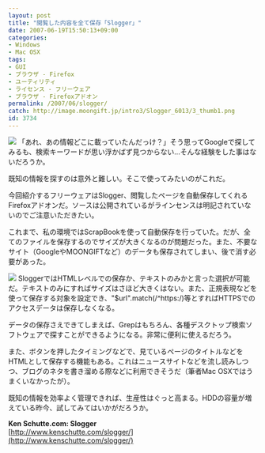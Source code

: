 ```yaml
---
layout: post
title: "閲覧した内容を全て保存「Slogger」"
date: 2007-06-19T15:50:13+09:00
categories:
- Windows
- Mac OSX
tags: 
- GUI
- ブラウザ - Firefox
- ユーティリティ
- ライセンス - フリーウェア
- ブラウザ - Firefoxアドオン
permalink: /2007/06/slogger/
catch: http://image.moongift.jp/intro3/Slogger_6013/3_thumb1.png
id: 3734
---
```

[![](http://image.moongift.jp/intro3/Slogger_6013/2_thumb1.png)](http://image.moongift.jp/intro3/Slogger_6013/23.png) 「あれ、あの情報どこに載っていたんだっけ？」そう思ってGoogleで探してみるも、検索キーワードが思い浮かばず見つからない…そんな経験をした事はないだろうか。   
  
既知の情報を探すのは意外と難しい。そこで使ってみたいのがこれだ。   
  
今回紹介するフリーウェアはSlogger、閲覧したページを自動保存してくれるFirefoxアドオンだ。ソースは公開されているがラインセンスは明記されていないのでご注意いただきたい。   
  
<!--more-->  
  
これまで、私の環境ではScrapBookを使って自動保存を行っていた。だが、全てのファイルを保存するのでサイズが大きくなるのが問題だった。また、不要なサイト（GoogleやMOONGIFTなど）のデータも保存されてしまい、後で消す必要があった。   
  
[![](http://image.moongift.jp/intro3/Slogger_6013/3_thumb1.png)](http://image.moongift.jp/intro3/Slogger_6013/33.png) SloggerではHTMLレベルでの保存か、テキストのみかと言った選択が可能だ。テキストのみにすればサイズはさほど大きくはない。また、正規表現などを使って保存する対象を設定でき、"$url".match(/^https:/)等とすればHTTPSでのアクセスデータは保存しなくなる。   
  
データの保存さえできてしまえば、Grepはもちろん、各種デスクトップ検索ソフトウェアで探すことができるようになる。非常に便利に使えるだろう。   
  
また、ボタンを押したタイミングなどで、見ているページのタイトルなどをHTMLとして保存する機能もある。これはニュースサイトなどを流し読みしつつ、ブログのネタを書き溜める際などに利用できそうだ（筆者Mac OSXではうまくいなかったが）。   
  
既知の情報を効率よく管理できれば、生産性はぐっと高まる。HDDの容量が増えている昨今、試してみてはいかがだろうか。   
  
**Ken Schutte.com: Slogger**  
[http://www.kenschutte.com/slogger/](http://www.kenschutte.com/slogger/)